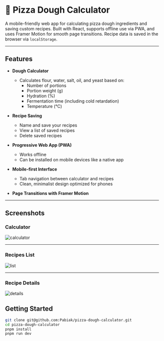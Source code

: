 # 🍕 Pizza Dough Calculator

A mobile-friendly web app for calculating pizza dough ingredients and saving custom recipes. Built with React, supports offline use via PWA, and uses Framer Motion for smooth page transitions. Recipe data is saved in the browser via `localStorage`.

---

## Features

- **Dough Calculator**
  - Calculates flour, water, salt, oil, and yeast based on:
    - Number of portions
    - Portion weight (g)
    - Hydration (%)
    - Fermentation time (including cold retardation)
    - Temperature (°C)

- **Recipe Saving**
  - Name and save your recipes
  - View a list of saved recipes
  - Delete saved recipes

- **Progressive Web App (PWA)**
  - Works offline
  - Can be installed on mobile devices like a native app

- **Mobile-first Interface**
  - Tab navigation between calculator and recipes
  - Clean, minimalist design optimized for phones

- **Page Transitions with Framer Motion**

---

## Screenshots

### Calculator

![calculator](./screenshots/image.png)

---

### Recipes List

![list](./screenshots/image2.png)

---

### Recipe Details

![details](./screenshots/image3.png)

## Getting Started

```bash
git clone git@github.com:Pabiak/pizza-dough-calculator.git
cd pizza-dough-calculator
pnpm install
pnpm run dev
```